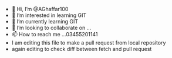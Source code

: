 - 👋 Hi, I’m @AGhaffar100
- 👀 I’m interested in learning GIT
- 🌱 I’m currently learning GIT
- 💞️ I’m looking to collaborate on ...
- 📫 How to reach me ...03455201141
- I am editing this file to make a pull request from local repository
- again editing to check diff between fetch and pull request

<!---
AGhaffar100/AGhaffar100 is a ✨ special ✨ repository because its `README.md` (this file) appears on your GitHub profile.
You can click the Preview link to take a look at your changes.
--->
